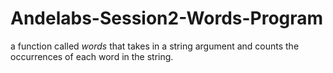 # Andelabs-Session2-Words-Program
a function called *words* that takes in a string argument and counts the occurrences of each word in the string.
